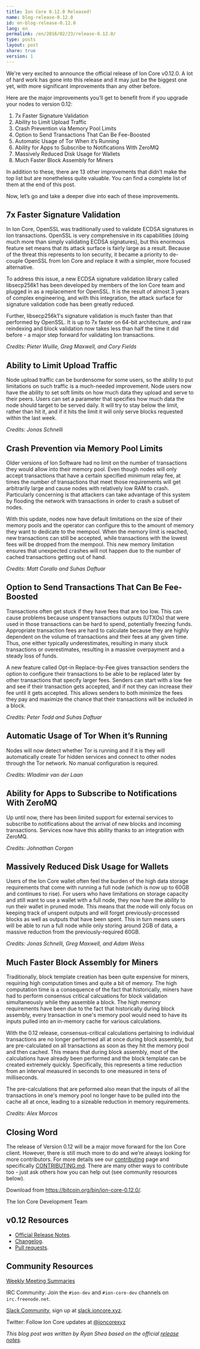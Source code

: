 ```yaml
---
title: Ion Core 0.12.0 Released!
name: blog-release-0.12.0
id: en-blog-release-0.12.0
lang: en
permalink: /en/2016/02/23/release-0.12.0/
type: posts
layout: post
share: true
version: 1
---
```

We're very excited to announce the official release of Ion Core v0.12.0. A lot of hard work has gone into this release and it may just be the biggest one yet, with more significant improvements than any other before.

Here are the major improvements you’ll get to benefit from if you upgrade your nodes to version 0.12:

1. 7x Faster Signature Validation
2. Ability to Limit Upload Traffic
3. Crash Prevention via Memory Pool Limits
4. Option to Send Transactions That Can Be Fee-Boosted
5. Automatic Usage of Tor When it’s Running
6. Ability for Apps to Subscribe to Notifications With ZeroMQ
7. Massively Reduced Disk Usage for Wallets
8. Much Faster Block Assembly for Miners

In addition to these, there are 13 other improvements that didn’t make the top list but are nonetheless quite valuable. You can find a complete list of them at the end of this post.

Now, let’s go and take a deeper dive into each of these improvements.

## 7x Faster Signature Validation

In Ion Core, OpenSSL was traditionally used to validate ECDSA signatures in Ion transactions. OpenSSL is very comprehensive in its capabilities (doing much more than simply validating ECDSA signatures), but this enormous feature set means that its attack surface is fairly large as a result. Because of the threat this represents to Ion security, it became a priority to de-couple OpenSSL from Ion Core and replace it with a simpler, more focused alternative.

To address this issue, a new ECDSA signature validation library called libsecp256k1 has been developed by members of the Ion Core team and plugged in as a replacement for OpenSSL. It is the result of almost 3 years of complex engineering, and with this integration, the attack surface for signature validation code has been greatly reduced.

Further, libsecp256k1's signature validation is much faster than that performed by OpenSSL. It is up to 7x faster on 64-bit architecture, and raw reindexing and block validation now takes less than half the time it did before - a major step forward for validating Ion transactions.

_Credits: Pieter Wuille, Greg Maxwell, and Cory Fields_

## Ability to Limit Upload Traffic

Node upload traffic can be burdensome for some users, so the ability to put limitations on such traffic is a much-needed improvement. Node users now have the ability to set soft limits on how much data they upload and serve to their peers. Users can set a parameter that specifies how much data the node should target to be served daily. It will try to stay below the limit, rather than hit it, and if it hits the limit it will only serve blocks requested within the last week.

_Credits: Jonas Schnelli_

## Crash Prevention via Memory Pool Limits

Older versions of Ion Software had no limit on the number of transactions they would allow into their memory pool. Even though nodes will only accept transactions that have a certain specified minimum relay fee, at times the number of transactions that meet those requirements will get arbitrarily large and cause nodes with relatively low RAM to crash. Particularly concerning is that attackers can take advantage of this system by flooding the network with transactions in order to crash a subset of nodes.

With this update, nodes now have default limitations on the size of their memory pools and the operator can configure this to the amount of memory they want to dedicate to the mempool. When the memory limit is reached, new transactions can still be accepted, while transactions with the lowest fees will be dropped from the mempool. This new memory limitation ensures that unexpected crashes will not happen due to the number of cached transactions getting out of hand.

_Credits: Matt Corallo and Suhas Daftuar_

## Option to Send Transactions That Can Be Fee-Boosted

Transactions often get stuck if they have fees that are too low. This can cause problems because unspent transactions outputs (UTXOs) that were used in those transactions can be hard to spend, potentially freezing funds. Appropriate transaction fees are hard to calculate because they are highly dependent on the volume of transactions and their fees at any given time. Thus, one either typically underestimates, resulting in many stuck transactions or overestimates, resulting in a massive overpayment and a steady loss of funds.

A new feature called Opt-in Replace-by-Fee gives transaction senders the option to configure their transactions to be able to be replaced later by other transactions that specify larger fees. Senders can start with a low fee and see if their transaction gets accepted, and if not they can increase their fee until it gets accepted. This allows senders to both minimize the fees they pay and maximize the chance that their transactions will be included in a block.

_Credits: Peter Todd and Suhas Daftuar_

## Automatic Usage of Tor When it’s Running

Nodes will now detect whether Tor is running and if it is they will automatically create Tor hidden services and connect to other nodes through the Tor network. No manual configuration is required.

_Credits: Wladimir van der Laan_

## Ability for Apps to Subscribe to Notifications With ZeroMQ

Up until now, there has been limited support for external services to subscribe to notifications about the arrival of new blocks and incoming transactions. Services now have this ability thanks to an integration with ZeroMQ.

_Credits: Johnathan Corgan_

## Massively Reduced Disk Usage for Wallets

Users of the Ion Core wallet often feel the burden of the high data storage requirements that come with running a full node (which is now up to 60GB and continues to rise). For users who have limitations on storage capacity and still want to use a wallet with a full node, they now have the ability to run their wallet in pruned mode. This means that the node will only focus on keeping track of unspent outputs and will forget previously-processed blocks as well as outputs that have been spent. This in turn means users will be able to run a full node while only storing around 2GB of data, a massive reduction from the previously-required 60GB.

_Credits: Jonas Schnelli, Greg Maxwell, and Adam Weiss_

## Much Faster Block Assembly for Miners

Traditionally, block template creation has been quite expensive for miners, requiring high computation times and quite a bit of memory. The high computation time is a consequence of the fact that historically, miners have had to perform consensus critical calcuations for block validation simultaneously while they assemble a block. The high memory requirements have been due to the fact that historically during block assembly, every transaction in one's memory pool would need to have its inputs pulled into an in-memory cache for various calculations.

With the 0.12 release, consensus-critical calculations pertaining to individual transactions are no longer performed all at once during block assembly, but are pre-calculated on all transactions as soon as they hit the memory pool and then cached. This means that during block assembly, most of the calculations have already been performed and the block template can be created extremely quickly. Specifically, this represents a time reduction from an interval measured in seconds to one measured in tens of milliseconds.

The pre-calculations that are peformed also mean that the inputs of all the transactions in one's memory pool no longer have to be pulled into the cache all at once, leading to a sizeable reduction in memory requirements.

_Credits: Alex Morcos_

## Closing Word

The release of Version 0.12 will be a major move forward for the Ion Core client.  However, there is still much more to do and we’re always looking for more contributors. For more details see our [contributing](/en/contribute/) page and specifically [CONTRIBUTING.md](/en/faq/contributing-code/). There are many other ways to contribute too - just ask others how you can help out (see community resources below).

Download from <https://bitcoin.org/bin/ion-core-0.12.0/>.

The Ion Core Development Team

## v0.12 Resources

- [Official Release Notes](https://github.com/ion/ion/blob/v0.12.0/doc/release-notes.md).
- [Changelog](https://github.com/ion/ion/blob/v0.12.0/doc/release-notes.md#0120-change-log).
- [Pull requests](https://github.com/ion/ion/pulls?q=is%3Apr+milestone%3A0.12.0+is%3Aclosed).

## Community Resources

[Weekly Meeting Summaries](https://ioncore.xyz/en/meetings/)

IRC Community:
Join the `#ion-dev` and `#ion-core-dev` channels on `irc.freenode.net`.

[Slack Community](https://ioncore.slack.com), sign up at [slack.ioncore.xyz](https://slack.ioncore.xyz).

Twitter:
Follow Ion Core updates at [@ioncorexyz](https://twitter.com/ioncorexyz)

_This blog post was written by Ryan Shea based on the official [release notes](https://github.com/ion/ion/blob/v0.12.0/doc/release-notes.md)._